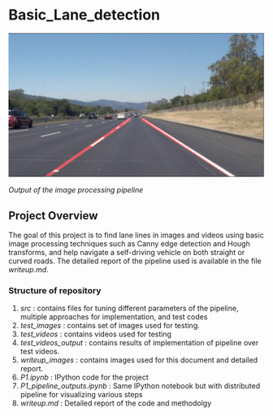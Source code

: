 # Basic_Lane_detection
![image_lane](https://github.com/niteshjha08/Basic_Lane_detection/blob/master/writeup_images/hough6.PNG)

*Output of the image processing pipeline*
## Project Overview
The goal of this project is to find lane lines in images and videos using basic image processing techniques such as Canny edge detection and Hough transforms, and help navigate a self-driving vehicle on both straight or curved roads. The detailed report of the pipeline used is available in the file *writeup.md*.

### Structure of repository

1. *src* : contains files for tuning different parameters of the pipeline, multiple approaches for implementation, and test codes
2. *test_images* : contains set of images used for testing.
3. *test_videos* : contains videos used for testing
4. *test_videos_output* :  contains results of implementation of pipeline over test videos.
5. *writeup_images* : contains images used for this document and detailed report.
6. *P1.ipynb* : IPython code for the project
7. *P1_pipeline_outputs.ipynb* : Same IPython notebook but with distributed pipeline for visualizing various steps
8. *writeup.md* : Detailed report of the code and methodolgy

